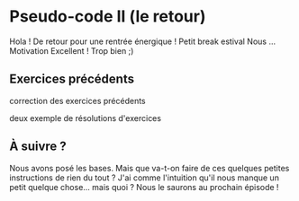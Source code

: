  

Pseudo-code II (le retour)
==========

Hola ! 
De retour pour une rentrée énergique !
Petit break estival
Nous ...
Motivation
Excellent !
Trop bien ;)


## Exercices précédents 


correction des exercices précédents

deux exemple de résolutions d'exercices


## À suivre ?

Nous avons posé les bases. Mais que va-t-on faire de ces quelques petites instructions de rien du tout ? J'ai comme l'intuition qu'il nous manque un petit quelque chose... mais quoi ? Nous le saurons au prochain épisode !

